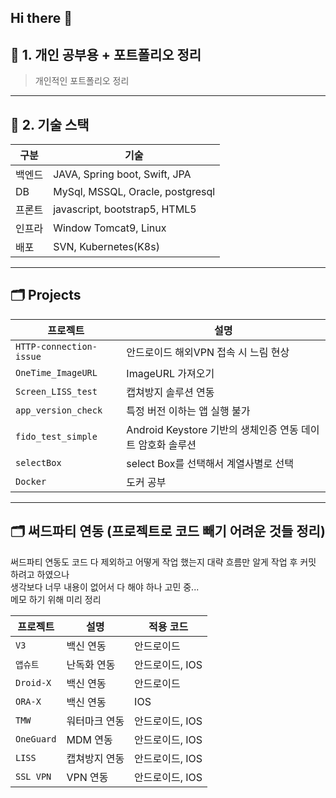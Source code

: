 ## Hi there 👋

<!--
**jooyeaon/jooyeaon** is a ✨ _special_ ✨ repository because its `README.md` (this file) appears on your GitHub profile.

Here are some ideas to get you started:

- 🔭 I’m currently working on ...
- 🌱 I’m currently learning ...
- 👯 I’m looking to collaborate on ...
- 🤔 I’m looking for help with ...
- 💬 Ask me about ...
- 📫 How to reach me: ...
- 😄 Pronouns: ...
- ⚡ Fun fact: ...

## ✅ 자주 쓰는 마크다운 문법 요약

| 기능 | 문법 예시 |
|------|-----------|
| 제목 | `#` ~ `######` |
| 강조 | `**굵게**`, `*기울임*`, `` `코드` `` |
| 코드 블록 | ```` ```yaml ~ ``` ```` |
| 리스트 | `-`, `1.`, `*` |
| 링크 | `[링크이름](url)` |
| 이미지 | `![대체텍스트](이미지주소)` |
| 줄 구분 | `---` 또는 `___` |

---

## 💡 팁

- **짧고 구조적인 문장** → 개발자에게 잘 읽히는 스타일
- **스크린샷/결과 캡처** 첨부 시 시각적 전달력 상승
- **정리 링크 연결** → 블로그나 Notion과 연동 시 포트폴리오화 가능



---

## 🛠️ README.md 작성 & 저장 방법 (2가지 방법)

### ✅ 방법 1. GitHub 웹에서 직접 작성

1. GitHub 저장소 접속 (`https://github.com/jooyeaon/JY_studying`)
2. 상단 `Add file` → `Create new file` 클릭
3. 파일명에 `README.md` 입력
4. 위 예시 내용을 붙여넣기
5. 하단 `Commit new file` 클릭 → 저장 완료!
-->


## 🚀 1. 개인 공부용 + 포트폴리오 정리

> 개인적인 포트폴리오 정리   

---

## 🧪 2. **기술 스택**

| 구분 | 기술 |
|------|------|
| 백엔드 | JAVA, Spring boot, Swift, JPA  |
| DB | MySql, MSSQL, Oracle, postgresql  |
| 프론트 | javascript, bootstrap5, HTML5 |
| 인프라 | Window Tomcat9, Linux |
| 배포 | SVN, Kubernetes(K8s) |

---
## 🗂️ Projects

| 프로젝트 | 설명 |
|----------|------|
| `HTTP-connection-issue` | 안드로이드 해외VPN 접속 시 느림 현상 |
| `OneTime_ImageURL` | ImageURL 가져오기 |
| `Screen_LISS_test` | 캡쳐방지 솔루션 연동 |
| `app_version_check` | 특정 버전 이하는 앱 실행 불가 |
| `fido_test_simple` | Android Keystore 기반의 생체인증 연동 데이트 암호화 솔루션 |
| `selectBox` | select Box를 선택해서 계열사별로 선택 |
| `Docker` | 도커 공부 |

---
## 🗂️ 써드파티 연동 (프로젝트로 코드 빼기 어려운 것들 정리)  

써드파티 연동도 코드 다 제외하고 어떻게 작업 했는지 대략 흐름만 알게 작업 후 커밋 하려고 하였으나  
생각보다 너무 내용이 없어서 다 해야 하나 고민 중...  
메모 하기 위해 미리 정리  

| 프로젝트 | 설명 | 적용 코드 |
|----------|------|------|
| `V3` | 백신 연동 | 안드로이드 |
| `앱슈트` | 난독화 연동 | 안드로이드, IOS |
| `Droid-X` | 백신 연동 | 안드로이드 |
| `ORA-X` | 백신 연동 | IOS |
| `TMW` | 워터마크 연동 | 안드로이드, IOS |
| `OneGuard` | MDM 연동 | 안드로이드, IOS |
| `LISS` | 캡쳐방지 연동 | 안드로이드, IOS |
| `SSL VPN` | VPN 연동 | 안드로이드, IOS |

